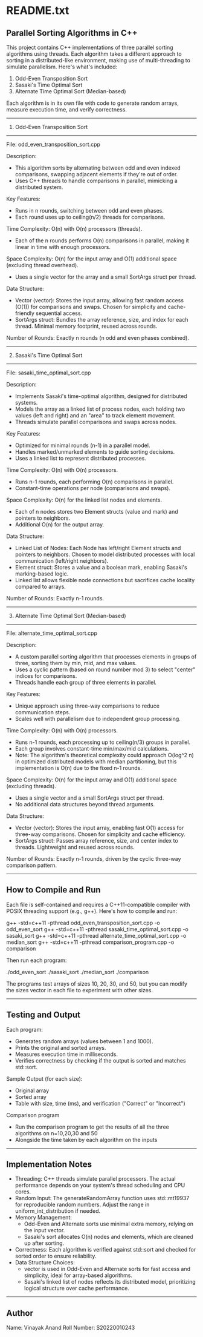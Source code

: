 # README.txt

## Parallel Sorting Algorithms in C++

This project contains C++ implementations of three parallel sorting algorithms using threads. Each algorithm takes a different approach to sorting in a distributed-like environment, making use of multi-threading to simulate parallelism. Here's what's included:

1. Odd-Even Transposition Sort
2. Sasaki's Time Optimal Sort
3. Alternate Time Optimal Sort (Median-based)

Each algorithm is in its own file with code to generate random arrays, measure execution time, and verify correctness. 

---

1. Odd-Even Transposition Sort

---

File: odd_even_transposition_sort.cpp

Description:

- This algorithm sorts by alternating between odd and even indexed comparisons, swapping adjacent elements if they're out of order.
- Uses C++ threads to handle comparisons in parallel, mimicking a distributed system.

Key Features:

- Runs in n rounds, switching between odd and even phases.
- Each round uses up to ceiling(n/2) threads for comparisons.

Time Complexity: O(n) with O(n) processors (threads).

- Each of the n rounds performs O(n) comparisons in parallel, making it linear in time with enough processors.

Space Complexity: O(n) for the input array and O(1) additional space (excluding thread overhead).

- Uses a single vector for the array and a small SortArgs struct per thread.

Data Structure:

- Vector (vector): Stores the input array, allowing fast random access (O(1)) for comparisons and swaps. Chosen for simplicity and cache-friendly sequential access.
- SortArgs struct: Bundles the array reference, size, and index for each thread. Minimal memory footprint, reused across rounds.

Number of Rounds: Exactly n rounds (n odd and even phases combined).

---

2. Sasaki's Time Optimal Sort

---

File: sasaki_time_optimal_sort.cpp

Description:

- Implements Sasaki's time-optimal algorithm, designed for distributed systems.
- Models the array as a linked list of process nodes, each holding two values (left and right) and an "area" to track element movement.
- Threads simulate parallel comparisons and swaps across nodes.

Key Features:

- Optimized for minimal rounds (n-1) in a parallel model.
- Handles marked/unmarked elements to guide sorting decisions.
- Uses a linked list to represent distributed processes.

Time Complexity: O(n) with O(n) processors.

- Runs n-1 rounds, each performing O(n) comparisons in parallel.
- Constant-time operations per node (comparisons and swaps).

Space Complexity: O(n) for the linked list nodes and elements.

- Each of n nodes stores two Element structs (value and mark) and pointers to neighbors.
- Additional O(n) for the output array.

Data Structure:

- Linked List of Nodes: Each Node has left/right Element structs and pointers to neighbors. Chosen to model distributed processes with local communication (left/right neighbors).
- Element struct: Stores a value and a boolean mark, enabling Sasaki's marking-based logic.
- Linked list allows flexible node connections but sacrifices cache locality compared to arrays.

Number of Rounds: Exactly n-1 rounds.

---

3. Alternate Time Optimal Sort (Median-based)

---

File: alternate_time_optimal_sort.cpp

Description:

- A custom parallel sorting algorithm that processes elements in groups of three, sorting them by min, mid, and max values.
- Uses a cyclic pattern (based on round number mod 3) to select "center" indices for comparisons.
- Threads handle each group of three elements in parallel.

Key Features:

- Unique approach using three-way comparisons to reduce communication steps.
- Scales well with parallelism due to independent group processing.

Time Complexity: O(n) with O(n) processors.

- Runs n-1 rounds, each processing up to ceiling(n/3) groups in parallel.
- Each group involves constant-time min/max/mid calculations.
- Note: The algorithm's theoretical complexity could approach O(log^2 n) in optimized distributed models with median partitioning, but this implementation is O(n) due to the fixed n-1 rounds.

Space Complexity: O(n) for the input array and O(1) additional space (excluding threads).

- Uses a single vector and a small SortArgs struct per thread.
- No additional data structures beyond thread arguments.

Data Structure:

- Vector (vector): Stores the input array, enabling fast O(1) access for three-way comparisons. Chosen for simplicity and cache efficiency.
- SortArgs struct: Passes array reference, size, and center index to threads. Lightweight and reused across rounds.

Number of Rounds: Exactly n-1 rounds, driven by the cyclic three-way comparison pattern.

---

## How to Compile and Run

Each file is self-contained and requires a C++11-compatible compiler with POSIX threading support (e.g., g++). Here's how to compile and run:

g++ -std=c++11 -pthread odd_even_transposition_sort.cpp -o odd_even_sort 
g++ -std=c++11 -pthread sasaki_time_optimal_sort.cpp -o sasaki_sort 
g++ -std=c++11 -pthread alternate_time_optimal_sort.cpp -o median_sort
g++ -std=c++11 -pthread comparison_program.cpp -o comparison

Then run each program:

./odd_even_sort 
./sasaki_sort 
./median_sort
./comparison

The programs test arrays of sizes 10, 20, 30, and 50, but you can modify the sizes vector in each file to experiment with other sizes.

---

## Testing and Output

Each program:

- Generates random arrays (values between 1 and 1000).
- Prints the original and sorted arrays.
- Measures execution time in milliseconds.
- Verifies correctness by checking if the output is sorted and matches std::sort.

Sample Output (for each size):

- Original array
- Sorted array
- Table with size, time (ms), and verification ("Correct" or "Incorrect")

Comparison program
  - Run the comparison program to get the results of all the three algorithms on n=10,20,30 and 50
  - Alongside the time taken by each algorithm on the inputs

---


## Implementation Notes

- Threading: C++ threads simulate parallel processors. The actual performance depends on your system's thread scheduling and CPU cores.
- Random Input: The generateRandomArray function uses std::mt19937 for reproducible random numbers. Adjust the range in uniform_int_distribution if needed.
- Memory Management:
  - Odd-Even and Alternate sorts use minimal extra memory, relying on the input vector.
  - Sasaki's sort allocates O(n) nodes and elements, which are cleaned up after sorting.
- Correctness: Each algorithm is verified against std::sort and checked for sorted order to ensure reliability.
- Data Structure Choices:
  - vector is used in Odd-Even and Alternate sorts for fast access and simplicity, ideal for array-based algorithms.
  - Sasaki's linked list of nodes reflects its distributed model, prioritizing logical structure over cache performance.

---

## Author

Name: Vinayak Anand
Roll Number: S20220010243
